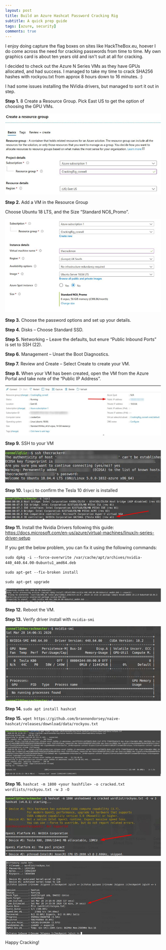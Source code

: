 ```yaml
---
layout: post
title: Build an Azure Hashcat Password Cracking Rig
subtitle: A quick prep guide
tags: [azure, security]
comments: true
---
```


I enjoy doing capture the flag boxes on sites like HackTheBox.eu, hoever I do come across the need for cracking passwords from time to time. My own graphics card is about ten years old and isn't suit at all for cracking. 

I decided to check out the Azure N Series VMs as they have GPUs allocated, and had success. I managed to take my time to crack SHA256 hashes with rockyou.txt from approx 8 hours down to 16 minutes. :)

I had some issues installing the NVidia drivers, but managed to sort it out in step.

**Step 1.** 8 Create a Resource Group. Pick East US to get the option of choosing the GPU VMs.

![screenshot](/img/crack_01.jpg)

**Step 2.** Add a VM in the Resource Group

Choose Ubuntu 18 LTS, and the Size “Standard NC6_Promo”.

![screenshot](/img/crack_02.jpg)

**Step 3.** Choose the password options and set up your details.

**Step 4.** Disks – Choose Standard SSD.

**Step 5.** Networking – Leave the defaults, but enure “Public Inbound Ports” is set to SSH (22).

**Step 6.** Management – Unset the Boot Diagnostics.

**Step 7.** Review and Create – Select Create to create your VM.

**Step 8.** When your VM has been created, open the VM from the Azure Portal and take note of the “Public IP Address”.

![screenshot](/img/crack_08.jpg)

**Step 9.** SSH to your VM

![screenshot](/img/crack_09.jpg)

**Step 10.** `lspci` to confirm the Tesla 10 driver is installed

![screenshot](/img/crack_10.jpg)

**Step 11.** Install the Nvidia Drivers following this guide: https://docs.microsoft.com/en-us/azure/virtual-machines/linux/n-series-driver-setup

If you get the below problem, you can fix it using the following commands:

`sudo dpkg -i --force-overwrite /var/cache/apt/archives/nvidia-440_440.64.00-0ubuntu1_amd64.deb`

`sudo apt-get --fix-broken install`

`sudo apt-get upgrade`

![screenshot](/img/crack_12.jpg)

**Step 12.** Reboot the VM.

**Step 13.** Verify driver install with `nvidia-smi`

![screenshot](/img/crack_14.jpg)

**Step 14.** `sudo apt install hashcat`

**Step 15.** `wget https://github.com/brannondorsey/naive-hashcat/releases/download/data/rockyou.txt`

![screenshot](/img/crack_16.jpg)

**Step 16.** `hashcat -m 1800 <your hashfile> -o cracked.txt wordlists/rockyou.txt -w 3 -O`

 ![screenshot](/img/crack_17_01.jpg)

 ![screenshot](/img/crack_17_02.jpg)


Happy Cracking!
